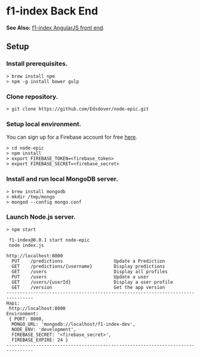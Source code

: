 # f1-index Back End

**See Also:** [f1-index AngularJS front end](https://github.com/Edsdover/angular-epic).

## Setup

### Install prerequisites.

```
> brew install npm
> npm -g install bower gulp
```

### Clone repository.

```
> git clone https://github.com/Edsdover/node-epic.git
```

### Setup local environment.

You can sign up for a Firebase account for free [here](https://www.firebase.com).

```
> cd node-epic
> npm install
> export FIREBASE_TOKEN=<firebase_token>
> export FIREBASE_SECRET=<firebase_secret>
```

### Install and run local MongoDB server.

```
> brew install mongodb
> mkdir /tmp/mongo
> mongod --config mongo.conf
```

### Launch Node.js server.

```
> npm start

 f1-index@0.0.1 start node-epic
 node index.js

http://localhost:8000
  PUT    /predictions                   Update a Prediction
  GET    /predictions/{username}        Display predictions
  GET    /users                         Display all profiles
  PUT    /users                         Update a user
  GET    /users/{userId}                Display a user profile
  GET    /version                       Get the app version
--------------------------------------------------------------------------------
Hapi:
 http://localhost:8000
Environment:
 { PORT: 8000,
  MONGO_URL: 'mongodb://localhost/f1-index-dev',
  NODE_ENV: 'development',
  FIREBASE_SECRET: '<firebase_secret>',
  FIREBASE_EXPIRE: 24 }
--------------------------------------------------------------------------------
```
